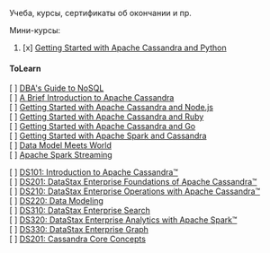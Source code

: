 Учеба, курсы, сертификаты об окончании и пр.


Мини-курсы:  
1. [x] [Getting Started with Apache Cassandra and Python](https://academy.datastax.com/resources/getting-started-apache-cassandra-and-python-part-i)


#### ToLearn
[ ] [DBA's Guide to NoSQL](https://academy.datastax.com/resources/dbas-guide-nosql)  
[ ] [A Brief Introduction to Apache Cassandra](https://academy.datastax.com/resources/brief-introduction-apache-cassandra)  
[ ] [Getting Started with Apache Cassandra and Node.js](https://academy.datastax.com/resources/getting-started-apache-cassandra-and-nodejs)  
[ ] [Getting Started with Apache Cassandra and Ruby](https://academy.datastax.com/resources/getting-started-apache-cassandra-and-ruby-part-i)  
[ ] [Getting Started with Apache Cassandra and Go](https://academy.datastax.com/resources/getting-started-apache-cassandra-and-go)  
[ ] [Getting Started with Apache Spark and Cassandra](https://academy.datastax.com/resources/getting-started-apache-spark-and-cassandra)  
[ ] [Data Model Meets World](https://academy.datastax.com/resources/data-model-meets-world)  
[ ] [Apache Spark Streaming](https://academy.datastax.com/resources/apache-spark-streaming)  

[ ] [DS101: Introduction to Apache Cassandra™](https://academy.datastax.com/resources/ds101-introduction-cassandra)  
[ ] [DS201: DataStax Enterprise Foundations of Apache Cassandra™](https://academy.datastax.com/resources/ds201-foundations-apache-cassandra)  
[ ] [DS210: DataStax Enterprise Operations with Apache Cassandra™](https://academy.datastax.com/resources/ds210-datastax-enterprise-operations-apache-cassandra)  
[ ] [DS220: Data Modeling](https://academy.datastax.com/resources/ds220-data-modeling)  
[ ] [DS310: DataStax Enterprise Search](https://academy.datastax.com/resources/ds310-datastax-enterprise-search)  
[ ] [DS320: DataStax Enterprise Analytics with Apache Spark™](https://academy.datastax.com/resources/getting-started-apache-spark)  
[ ] [DS330: DataStax Enterprise Graph](https://academy.datastax.com/resources/ds330-datastax-enterprise-graph)  
[ ] [DS201: Cassandra Core Concepts](https://academy.datastax.com/resources/ds201-cassandra-core-concepts)  

